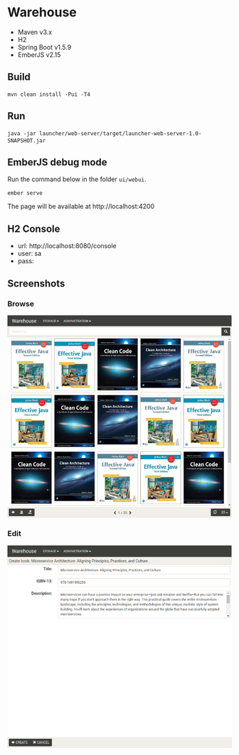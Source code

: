 # Warehouse

- Maven v3.x
- H2
- Spring Boot v1.5.9 
- EmberJS v2.15 

## Build
```
mvn clean install -Pui -T4
```

## Run
```
java -jar launcher/web-server/target/launcher-web-server-1.0-SNAPSHOT.jar
```

## EmberJS debug mode

Run the command below in the folder `ui/webui`.
```
ember serve
```
The page will be available at http://localhost:4200

## H2 Console

- url: http://localhost:8080/console
- user: sa
- pass:

## Screenshots

### Browse

![alt Browse](screenshots/storage-books-browse.png)

### Edit

![alt Edit](screenshots/storage-books-edit.png)
